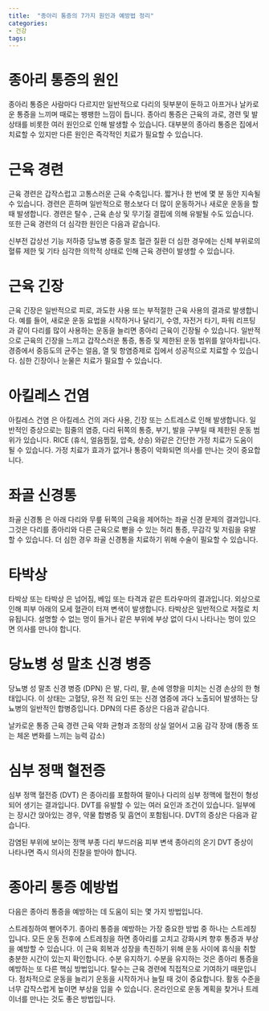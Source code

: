 ```yaml
---
title:  "종아리 통증의 7가지 원인과 예방법 정리"
categories: 
- 건강
tags:
---
```

# 종아리 통증의 원인
종아리 통증은 사람마다 다르지만 일반적으로 다리의 뒷부분이 둔하고 아프거나 날카로운 통증을 느끼며 때로는 팽팽한 느낌이 듭니다. 종아리 통증은 근육의 과로, 경련 및 발 상태를 비롯한 여러 원인으로 인해 발생할 수 있습니다. 대부분의 종아리 통증은 집에서 치료할 수 있지만 다른 원인은 즉각적인 치료가 필요할 수 있습니다.



# 근육 경련
근육 경련은 갑작스럽고 고통스러운 근육 수축입니다. 짧거나 한 번에 몇 분 동안 지속될 수 있습니다. 경련은 흔하며 일반적으로 평소보다 더 많이 운동하거나 새로운 운동을 할 때 발생합니다. 경련은 탈수 , 근육 손상 및 무기질 결핍에 의해 유발될 수도 있습니다. 또한 근육 경련의 더 심각한 원인은 다음과 같습니다.

신부전
갑상선 기능 저하증
당뇨병
중증 말초 혈관 질환
더 심한 경우에는 신체 부위로의 혈류 제한 및 기타 심각한 의학적 상태로 인해 근육 경련이 발생할 수 있습니다.



# 근육 긴장
근육 긴장은 일반적으로 피로, 과도한 사용 또는 부적절한 근육 사용의 결과로 발생합니다. 예를 들어, 새로운 운동 요법을 시작하거나 달리기, 수영, 자전거 타기, 파워 리프팅과 같이 다리를 많이 사용하는 운동을 늘리면 종아리 근육이 긴장될 수 있습니다. 일반적으로 근육의 긴장을 느끼고 갑작스러운 통증, 통증 및 제한된 운동 범위를 알아차립니다. 경증에서 중등도의 균주는 얼음, 열 및 항염증제로 집에서 성공적으로 치료할 수 있습니다. 심한 긴장이나 눈물은 치료가 필요할 수 있습니다.



# 아킬레스 건염
아킬레스 건염 은 아킬레스 건의 과다 사용, 긴장 또는 스트레스로 인해 발생합니다. 일반적인 증상으로는 힘줄의 염증, 다리 뒤쪽의 통증, 부기, 발을 구부릴 때 제한된 운동 범위가 있습니다. RICE (휴식, 얼음찜질, 압축, 상승) 와같은 간단한 가정 치료가 도움이 될 수 있습니다. 가정 치료가 효과가 없거나 통증이 악화되면 의사를 만나는 것이 중요합니다.



# 좌골 신경통
좌골 신경통 은 아래 다리와 무릎 뒤쪽의 근육을 제어하는 좌골 신경 문제의 결과입니다. 그것은 다리를 종아리와 다른 근육으로 뻗을 수 있는 허리 통증, 무감각 및 저림을 유발할 수 있습니다. 더 심한 경우 좌골 신경통을 치료하기 위해 수술이 필요할 수 있습니다. 



# 타박상
타박상 또는 타박상 은 넘어짐, 베임 또는 타격과 같은 트라우마의 결과입니다. 외상으로 인해 피부 아래의 모세 혈관이 터져 변색이 발생합니다. 타박상은 일반적으로 저절로 치유됩니다. 설명할 수 없는 멍이 들거나 같은 부위에 부상 없이 다시 나타나는 멍이 있으면 의사를 만나야 합니다.



# 당뇨병 성 말초 신경 병증
당뇨병 성 말초 신경 병증 (DPN) 은 발, 다리, 팔, 손에 영향을 미치는 신경 손상의 한 형태입니다. 이 상태는 고혈당, 유전 적 요인 또는 신경 염증에 과다 노출되어 발생하는 당뇨병의 일반적인 합병증입니다. DPN의 다른 증상은 다음과 같습니다.

날카로운 통증
근육 경련
근육 약화
균형과 조정의 상실
얼어서 고움
감각 장애 (통증 또는 체온 변화를 느끼는 능력 감소)


# 심부 정맥 혈전증
심부 정맥 혈전증 (DVT) 은 종아리를 포함하여 팔이나 다리의 심부 정맥에 혈전이 형성되어 생기는 결과입니다. DVT를 유발할 수 있는 여러 요인과 조건이 있습니다. 일부에는 장시간 앉아있는 경우, 약물 합병증 및 흡연이 포함됩니다. DVT의 증상은 다음과 같습니다.

감염된 부위에 보이는 정맥
부종
다리 부드러움
피부 변색
종아리의 온기
DVT 증상이 나타나면 즉시 의사의 진찰을 받아야 합니다.



# 종아리 통증 예방법
다음은 종아리 통증을 예방하는 데 도움이 되는 몇 가지 방법입니다.

스트레칭하여 뻗어주기. 종아리 통증을 예방하는 가장 중요한 방법 중 하나는 스트레칭입니다. 모든 운동 전후에 스트레칭을 하면 종아리를 고치고 강화시켜 향후 통증과 부상을 예방할 수 있습니다. 이 근육 회복과 성장을 촉진하기 위해 운동 사이에 휴식을 취할 충분한 시간이 있는지 확인합니다.
수분 유지하기. 수분을 유지하는 것은 종아리 통증을 예방하는 또 다른 핵심 방법입니다. 탈수는 근육 경련에 직접적으로 기여하기 때문입니다. 
점차적으로 운동을 늘리기 운동을 시작하거나 늘릴 때  것이 중요합니다. 활동 수준을 너무 갑작스럽게 높이면 부상을 입을 수 있습니다. 온라인으로 운동 계획을 찾거나 트레이너를 만나는 것도 좋은 방법입니다.








	
	
	
	
	
